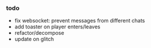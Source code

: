 ### todo
- fix websocket: prevent messages from different chats
- add toaster on player enters/leaves
- refactor/decompose
- update on glitch
